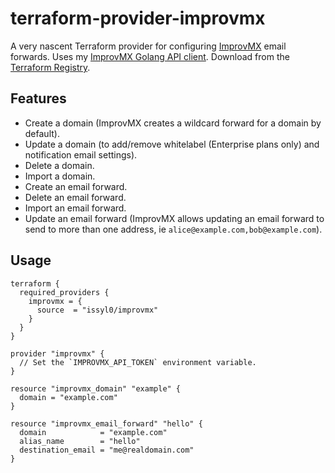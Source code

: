 # terraform-provider-improvmx

A very nascent Terraform provider for configuring [ImprovMX](https://improvmx.com) email forwards. Uses my [ImprovMX Golang API client](https://github.com/issyl0/go-improvmx). Download from the [Terraform Registry](https://registry.terraform.io/providers/issyl0/improvmx/latest).

## Features

- Create a domain (ImprovMX creates a wildcard forward for a domain by default).
- Update a domain (to add/remove whitelabel (Enterprise plans only) and notification email settings).
- Delete a domain.
- Import a domain.
- Create an email forward.
- Delete an email forward.
- Import an email forward.
- Update an email forward (ImprovMX allows updating an email forward to send to more than one address, ie `alice@example.com,bob@example.com`).

## Usage

```hcl
terraform {
  required_providers {
    improvmx = {
      source  = "issyl0/improvmx"
    }
  }
}

provider "improvmx" {
  // Set the `IMPROVMX_API_TOKEN` environment variable.
}

resource "improvmx_domain" "example" {
  domain = "example.com"
}

resource "improvmx_email_forward" "hello" {
  domain            = "example.com"
  alias_name        = "hello"
  destination_email = "me@realdomain.com"
}
```
